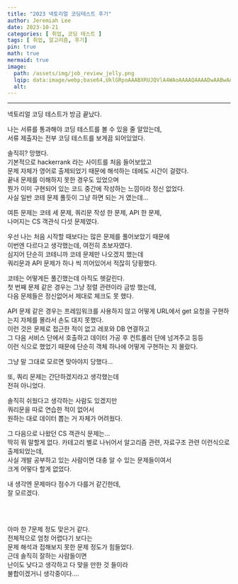 ```yaml
---
title: "2023 넥토리얼 코딩테스트 후기"
author: Jeremiah Lee
date: 2023-10-21
categories: [ 취업, 코딩 테스트 ]
tags: [ 취업, 알고리즘, 후기]
pin: true
math: true
mermaid: true
image: 
  path: /assets/img/job_review_jelly.png
  lqip: data:image/webp;base64,UklGRpoAAABXRUJQVlA4WAoAAAAQAAAADwAABwAAQUxQSDIAAAARL0AmbZurmr57yyIiqE8oiG0bejIYEQTgqiDA9vqnsUSI6H+oAERp2HZ65qP/VIAWAFZQOCBCAAAA8AEAnQEqEAAIAAVAfCWkAALp8sF8rgRgAP7o9FDvMCkMde9PK7euH5M1m6VWoDXf2FkP3BqV0ZYbO6NA/VFIAAAA
  alt:
---
```

***

넥토리얼 코딩 테스트가 방금 끝났다.

나는 서류를 통과해야 코딩 테스트를 볼 수 있을 줄 알았는데,   
서류 제출자는 전부 코딩 테스트를 보게끔 되어있었다.   

솔직히? 망했다.   
기본적으로 hackerrank 라는 사이트를 처음 들어보았고   
문제 자체가 영어로 출제되었기 때문에 해석하는 데에도 시간이 걸렸다.   
끝내 문제를 이해하지 못한 경우도 있었으며   
뭔가 이미 구현되어 있는 코드 중간에 작성하는 느낌이라 정신 없었다.   
사실 일반 코테 문제 풀듯이 그냥 하면 되는 거 였는데...

여튼 문제는 코테 세 문제, 쿼리문 작성 한 문제, API 한 문제,    
나머지는 CS 객관식 다섯 문제였다.

우선 나는 처음 시작할 때보다는 많은 문제를 풀어보았기 때문에   
이번엔 다르다고 생각했는데, 여전히 초보자였다.   
심지어 단순히 코테니까 코테 문제만 나오겠지 했는데   
쿼리문과 API 문제가 하나 씩 끼어있어서 적잖히 당황했다.

코테는 어떻게든 풀긴했는데 아직도 헷갈린다.   
첫 번째 문제 같은 경우는 그냥 정렬 관련이라 금방 했는데,   
다음 문제들은 정신없어서 제대로 체크도 못 했다.

API 문제 같은 경우는 프레임워크를 사용하지 않고 어떻게 URL에서 get 요청을 구현하는지 자체를 몰라서
손도 대지 못했다.   
이런 것은 문제로 접근한 적이 없고 레포와 DB 연결하고    
그 다음 서비스 단에서 호출하고 데이터 가공 후 컨트롤러 단에 넘겨주고 등등   
이런 식으로 했었기 때문에 단순히 객체 하나에 어떻게 구현하는 지 몰랐다.

그냥 말 그대로 모르면 맞아야지 당했다...

또, 쿼리 문제는 간단하겠지라고 생각했는데   
전혀 아니었다.

솔직히 쉬웠다고 생각하는 사람도 있겠지만   
쿼리문을 따로 연습한 적이 없어서   
원하는 대로 데이터 뽑는 거 자체가 어려웠다.

그 다음으로 나왔던 CS 객관식 문제는...   
딱히 뭐 말할게 없다.
카테고리 별로 나뉘어서 알고리즘 관련, 자료구조 관련 이런식으로 출제되었는데,   
사실 개발 공부하고 있는 사람이면 대충 알 수 있는 문제들이여서   
크게 어떻다 할게 없었다.

내 생각엔 문제마다 점수가 다를거 같긴한데,   
잘 모르겠다.

<br><br>

아마 한 7문제 정도 맞은거 같다.   
전체적으로 엄청 어렵다기 보다는   
문제 해석과 접해보지 못한 문제 정도가 힘들었다.   
근데 솔직히 잘하는 사람들이면   
난이도 낮다고 생각하고 다 맞을 만한 것 들이라   
불합이겠거니 생각중이다....
